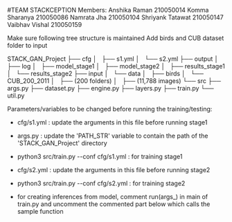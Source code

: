 #TEAM STACKCEPTION
Members:
Anshika Raman       210050014
Komma Sharanya      210050086
Namrata Jha         210050104
Shriyank Tatawat    210050147
Vaibhav Vishal      210050159

Make sure following tree structure is maintained
Add birds and CUB dataset folder to input

STACK_GAN_Project
├── cfg
│   ├── s1.yml
│   └── s2.yml
├── output
│   ├── log
│   ├── model_stage1
│   ├── model_stage2
│   ├── results_stage1
│   └── results_stage2
├── input
│   └── data
│       ├── birds
│       └── CUB_200_2011 
│           ├── (200 folders)
│                ├── (11,788 images)
└── src
    ├── args.py
    ├── dataset.py
    ├── engine.py
    ├── layers.py
    ├── train.py
    └── util.py

Parameters/variables to be changed before running the training/testing:

- cfg/s1.yml : update the arguments in this file before running stage1

- args.py   :  update the 'PATH_STR' variable to contain the path of the 'STACK_GAN_Project' directory

- python3 src/train.py --conf cfg/s1.yml : for training stage1

- cfg/s2.yml : update the arguments in this file before running stage2

- python3 src/train.py --conf cfg/s2.yml : for training stage2

- for creating inferences from model, comment run(args_) in main of train.py and uncomment the commented part below which calls the sample function